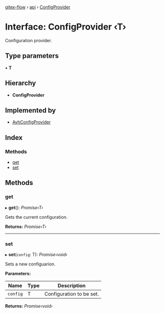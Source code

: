 [gitex-flow](../README.md) › [api](../modules/api.md) › [ConfigProvider](api.configprovider.md)

# Interface: ConfigProvider ‹**T**›

Configuration provider.

## Type parameters

▪ **T**

## Hierarchy

* **ConfigProvider**

## Implemented by

* [AvhConfigProvider](../classes/avh.avhconfigprovider.md)

## Index

### Methods

* [get](api.configprovider.md#get)
* [set](api.configprovider.md#set)

## Methods

###  get

▸ **get**(): *Promise‹T›*

Gets the current configuration.

**Returns:** *Promise‹T›*

___

###  set

▸ **set**(`config`: T): *Promise‹void›*

Sets a new configuarion.

**Parameters:**

Name | Type | Description |
------ | ------ | ------ |
`config` | T | Configuration to be set.  |

**Returns:** *Promise‹void›*
